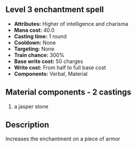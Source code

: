 ## Level 3 enchantment spell
- **Attributes:** Higher of intelligence and charisma
- **Mana cost:** 40.0
- **Casting time:** 1 round
- **Cooldown:** None
- **Targeting:** None
- **Train chance:** 300%
- **Base write cost:** 50 charges
- **Write cost:** From half to full base cost
- **Components:** Verbal, Material
## Material components - 2 castings
1. a jasper stone
## Description
Increases the enchantment on a piece of armor
